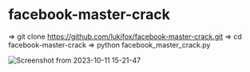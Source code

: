 # facebook-master-crack

=> git clone https://github.com/lukifox/facebook-master-crack.git
=> cd facebook-master-crack
=> python facebook_master_crack.py


![Screenshot from 2023-10-11 15-21-47](https://github.com/lukifox/facebook-master-crack/assets/54163787/a124c536-0470-4c48-9358-4d66aa25cab0)
